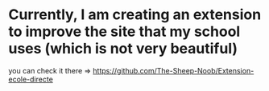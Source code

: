 # Currently, I am creating an extension to improve the site that my school uses (which is not very beautiful)

you can check it there => https://github.com/The-Sheep-Noob/Extension-ecole-directe 


